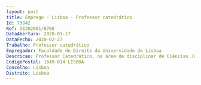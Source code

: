 ```yaml
--- 
layout: post
title: Emprego - Lisboa - Professor catedrático
Id: 73842
Ref: OE202001/0760
DataAbertura: 2020-01-17
DataFecho: 2020-02-27
Trabalho: Professor catedrático
Empregador: Faculdade de Direito da Universidade de Lisboa
Descricao: Professor Catedrático, na área de disciplinar de Ciências Jurídico Económicas
CodigoPostal: 1649-014 LISBOA
Concelho: Lisboa
Distrito: Lisboa
--- 
```

